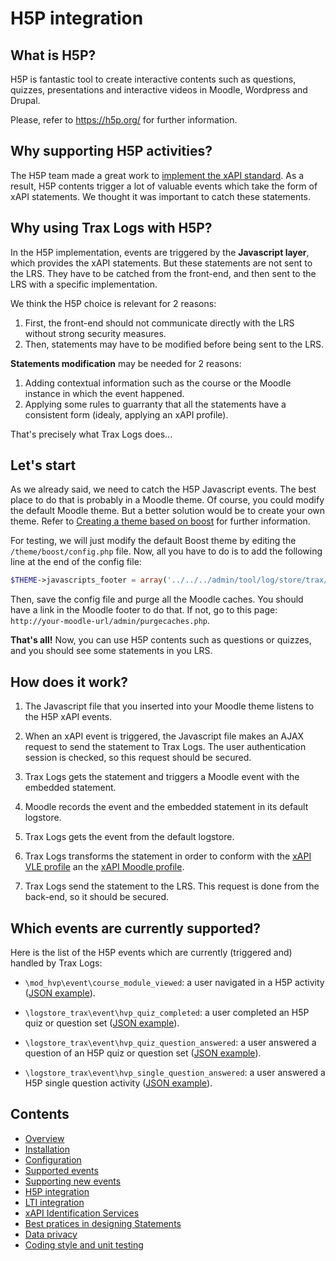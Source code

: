 # H5P integration

## What is H5P?

H5P is fantastic tool to create interactive contents such as questions, quizzes, presentations and interactive videos in Moodle, Wordpress and Drupal.

Please, refer to https://h5p.org/ for further information.


## Why supporting H5P activities?

The H5P team made a great work to [implement the xAPI standard](https://h5p.org/documentation/x-api). As a result, H5P contents trigger a lot of valuable events which take the form of xAPI statements. We thought it was important to catch these statements.


## Why using Trax Logs with H5P? 

In the H5P implementation, events are triggered by the **Javascript layer**, which provides the xAPI statements.
But these statements are not sent to the LRS. They have to be catched from the front-end, and then sent to the LRS with a specific implementation.

We think the H5P choice is relevant for 2 reasons:
1. First, the front-end should not communicate directly with the LRS without strong security measures.
2. Then, statements may have to be modified before being sent to the LRS.

**Statements modification** may be needed for 2 reasons:
1. Adding contextual information such as the course or the Moodle instance in which the event happened.
2. Applying some rules to guarranty that all the statements have a consistent form (idealy, applying an xAPI profile).

That's precisely what Trax Logs does...


## Let's start 

As we already said, we need to catch the H5P Javascript events. The best place to do that is probably in a Moodle theme. Of course, you could modify the default Moodle theme. But a better solution would be to create your own theme. Refer to [Creating a theme based on boost](https://docs.moodle.org/dev/Creating_a_theme_based_on_boost) for further information.

For testing, we will just modify the default Boost theme by editing the `/theme/boost/config.php` file. Now, all you have to do is to add the following line at the end of the config file:

```php
$THEME->javascripts_footer = array('../../../admin/tool/log/store/trax/javascript/catch_hvp_events');
```

Then, save the config file and purge all the Moodle caches. You should have a link in the Moodle footer to do that. If not, go to this page: `http://your-moodle-url/admin/purgecaches.php`.

**That's all!** Now, you can use H5P contents such as questions or quizzes, and you should see some statements in you LRS.


## How does it work? 

1. The Javascript file that you inserted into your Moodle theme listens to the H5P xAPI events.

2. When an xAPI event is triggered, the Javascript file makes an AJAX request to send the statement to Trax Logs. The user authentication session is checked, so this request should be secured.

3. Trax Logs gets the statement and triggers a Moodle event with the embedded statement.

4. Moodle records the event and the embedded statement in its default logstore. 

5. Trax Logs gets the event from the default logstore.

6. Trax Logs transforms the statement in order to conform with the [xAPI VLE profile](http://doc.xapi.fr/profiles/vle) an the [xAPI Moodle profile](http://doc.xapi.fr/profiles/moodle).

7. Trax Logs send the statement to the LRS. This request is done from the back-end, so it should be secured.


## Which events are currently supported?

Here is the list of the H5P events which are currently (triggered and) handled by Trax Logs:

- `\mod_hvp\event\course_module_viewed`: a user navigated in a H5P activity ([JSON example](http://doc.xapi.fr/profiles/moodle/events_hvp#course-module-viewed)).

- `\logstore_trax\event\hvp_quiz_completed`: a user completed an H5P quiz or question set ([JSON example](http://doc.xapi.fr/profiles/moodle/events_hvp#quiz-completed)).

- `\logstore_trax\event\hvp_quiz_question_answered`: a user answered a question of an H5P quiz or question set ([JSON example](http://doc.xapi.fr/profiles/moodle/events_hvp#quiz-question-answered)).

- `\logstore_trax\event\hvp_single_question_answered`: a user answered a H5P single question activity ([JSON example](http://doc.xapi.fr/profiles/moodle/events_hvp#single-question-answered)).



## Contents

* [Overview](../README.md)
* [Installation](install.md)
* [Configuration](config.md)
* [Supported events](events.md)
* [Supporting new events](extend.md)
* [H5P integration](h5p.md)
* [LTI integration](lti.md)
* [xAPI Identification Services](id.md)
* [Best pratices in designing Statements](best-practices.md)
* [Data privacy](privacy.md)
* [Coding style and unit testing](test.md)
